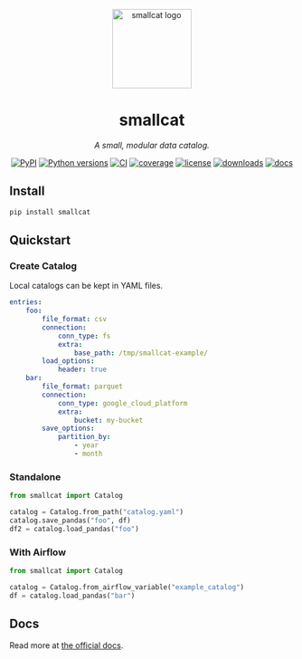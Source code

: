 <p align="center">
  <img src="docs/assets/images/smallcat-logo.png" width="140" alt="smallcat logo">
</p>

<h1 align="center">smallcat</h1>
<p align="center"><em>A small, modular data catalog.</em></p>

<p align="center">
  <a href="https://pypi.org/project/smallcat/"><img src="https://img.shields.io/pypi/v/smallcat.svg" alt="PyPI"></a>
  <a href="https://pypi.org/project/smallcat/"><img src="https://img.shields.io/pypi/pyversions/smallcat.svg" alt="Python versions"></a>
  <a href="https://github.com/DeepKernelLabs/smallcat/actions"><img src="https://img.shields.io/github/actions/workflow/status/DeepKernelLabs/smallcat/ci.yml?label=CI" alt="CI"></a>
  <a href="https://codecov.io/gh/DeepKernelLabs/smallcat"><img src="https://img.shields.io/codecov/c/github/DeepKernelLabs/smallcat" alt="coverage"></a>
  <a href="https://github.com/DeepKernelLabs/smallcat/blob/main/LICENSE"><img src="https://img.shields.io/github/license/DeepKernelLabs/smallcat.svg" alt="license"></a>
  <a href="https://pepy.tech/project/smallcat"><img src="https://static.pepy.tech/badge/smallcat" alt="downloads"></a>
  <a href="https://DeepKernelLabs.github.io/smallcat/"><img src="https://img.shields.io/badge/docs-mkdocs%20material-blue" alt="docs"></a>
</p>

## Install
```bash
pip install smallcat
```

## Quickstart
### Create Catalog

Local catalogs can be kept in YAML files.

```yaml
entries:
    foo:
        file_format: csv
        connection:
            conn_type: fs
            extra:
                base_path: /tmp/smallcat-example/
        load_options:
            header: true
    bar:
        file_format: parquet
        connection:
            conn_type: google_cloud_platform
            extra:
                bucket: my-bucket
        save_options:
            partition_by:
                - year
                - month
```

### Standalone

```python
from smallcat import Catalog

catalog = Catalog.from_path("catalog.yaml")
catalog.save_pandas("foo", df)
df2 = catalog.load_pandas("foo")
```

### With Airflow
```python
from smallcat import Catalog

catalog = Catalog.from_airflow_variable("example_catalog")
df = catalog.load_pandas("bar")
```

## Docs
Read more at [the official docs](https://deepkernellabs.github.io/smallcat/).
